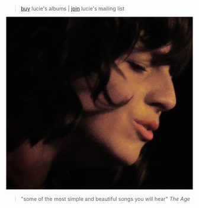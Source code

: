 > [buy](https://luciethorne.bandcamp.com/) lucie's albums
> |
> [join](?p=forms/mailing-list) lucie's mailing list

![](data/image/front/close.jpg)

> "some of the most simple and beautiful songs you will hear" _The Age_


